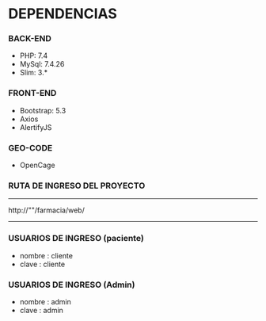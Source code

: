 # DEPENDENCIAS #

### BACK-END

 * PHP: 7.4
 * MySql: 7.4.26
 * Slim: 3.*
    
### FRONT-END

 * Bootstrap: 5.3
 * Axios
 * AlertifyJS

### GEO-CODE

   * OpenCage
    
### RUTA DE INGRESO DEL PROYECTO   
***
   http://"<puerto>"/farmacia/web/
***    

### USUARIOS DE INGRESO (paciente)

* nombre : cliente                         
* clave : cliente

### USUARIOS DE INGRESO (Admin)

* nombre : admin
* clave : admin

